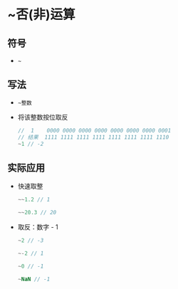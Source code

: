 # \~否(非)运算

## 符号

  - `~`

## 写法

  - `~整数`

  - 将该整数按位取反

    ```javascript
    //  1    0000 0000 0000 0000 0000 0000 0000 0001
    // 结果  1111 1111 1111 1111 1111 1111 1111 1110
    ~1 // -2
    ```

## 实际应用

  - 快速取整

    ```javascript
    ~~1.2 // 1

    ~~20.3 // 20
    ```

  - 取反：数字 - 1

    ```javascript
    ~2 // -3

    ~-2 // 1

    ~0 // -1

    ~NaN // -1
    ```
